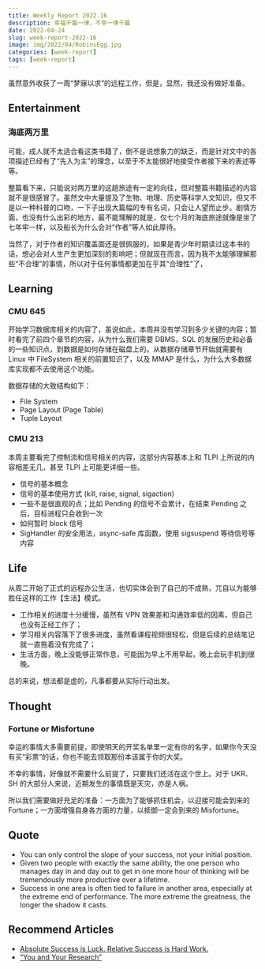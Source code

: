 ```yaml
---
title: Weekly Report 2022.16
description: 幸福千篇一律，不幸一律千篇
date: 2022-04-24
slug: week-report-2022-16
image: img/2022/04/RobinsEgg.jpg
categories: [week-report]
tags: [week-report]
---
```


虽然意外收获了一周“梦寐以求”的远程工作，但是，显然，我还没有做好准备。

## Entertainment

### 海底两万里

可能，成人就不太适合看这类书籍了，倒不是说想象力的缺乏，而是针对文中的各项描述已经有了“先入为主”的理念，以至于不太能很好地接受作者接下来的表述等等。

整篇看下来，只能说对两万里的这趟旅途有一定的向往，但对整篇书籍描述的内容就不是很感冒了。虽然文中大量提及了生物、地理、历史等科学人文知识，但又不是以一种科普的口吻，一下子出现大篇幅的专有名词，只会让人望而止步。剧情方面，也没有什么出彩的地方，最不能理解的就是，仅七个月的海底旅途就像是坐了七年牢一样，以及船长为什么会对“作者”等人如此厚待。

当然了，对于作者的知识覆盖面还是很佩服的，如果是青少年时期读过这本书的话，想必会对人生产生更加深刻的影响吧；但就现在而言，因为我不太能够理解那些“不合理”的事情，所以对于任何事情都更加在乎其“合理性”了，

## Learning

### CMU 645

开始学习数据库相关的内容了，虽说如此，本周并没有学习到多少关键的内容；暂时看完了前四个章节的内容，从为什么我们需要 DBMS，SQL 的发展历史和必备的一些知识点，到数据是如何存储在磁盘上的。从数据存储章节开始就需要有 Linux 中 FileSystem 相关的前置知识了，以及 MMAP 是什么，为什么大多数据库实现都不去使用这个功能。

数据存储的大致结构如下：

- File System
- Page Layout (Page Table)
- Tuple Layout

### CMU 213

本周主要看完了控制流和信号相关的内容，这部分内容基本上和 TLPI 上所说的内容相差无几，甚至 TLPI 上可能更详细一些。

- 信号的基本概念
- 信号的基本使用方式 (kill, raise, signal, sigaction)
- 一些不是很直观的点；比如 Pending 的信号不会累计，在结束 Pending 之后，目标进程只会收到一次
- 如何暂时 block 信号
- SigHandler 的安全用法，async-safe 库函数，使用 sigsuspend 等待信号等内容

## Life

从周二开始了正式的远程办公生活，也切实体会到了自己的不成熟，兀自以为能够胜任这样的工作【生活】模式。

- 工作相关的进度十分缓慢，虽然有 VPN 效果差和沟通效率低的因素，但自己也没有正经工作了；
- 学习相关内容落下了很多进度，虽然看课程视频很轻松，但是后续的总结笔记就一直拖着没有完成了；
- 生活方面，晚上没能够正常作息，可能因为早上不用早起，晚上会玩手机到很晚。

总的来说，想法都是虚的，凡事都要从实际行动出发。

## Thought

### Fortune or Misfortune

幸运的事情大多需要前提，即使明天的开奖名单里一定有你的名字，如果你今天没有买“彩票”的话，你也不能去领取那份本该属于你的大奖。

不幸的事情，好像就不需要什么前提了，只要我们还活在这个世上。对于 UKR、SH 的大部分人来说，近期发生的事情既是天灾，亦是人祸。

所以我们需要做好充足的准备：一方面为了能够抓住机会，以迎接可能会到来的 Fortune；一方面增强自身各方面的力量，以抵御一定会到来的 Misfortune。

## Quote

- You can only control the slope of your success, not your initial position.
- Given two people with exactly the same ability, the one person who manages day in and day out to get in one more hour of thinking will be tremendously more productive over a lifetime.
- Success in one area is often tied to failure in another area, especially at the extreme end of performance. The more extreme the greatness, the longer the shadow it casts.

## Recommend Articles

- [Absolute Success is Luck. Relative Success is Hard Work.](https://jamesclear.com/luck-vs-hard-work)
- [“You and Your Research”](https://jamesclear.com/great-speeches/you-and-your-research-by-richard-hamming)
